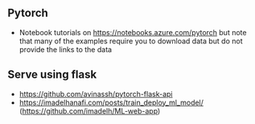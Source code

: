 ## Pytorch
* Notebook tutorials on https://notebooks.azure.com/pytorch but note that many of the examples require you to download data but do not provide the links to the data

## Serve using flask
* https://github.com/avinassh/pytorch-flask-api
* https://imadelhanafi.com/posts/train_deploy_ml_model/ (https://github.com/imadelh/ML-web-app)